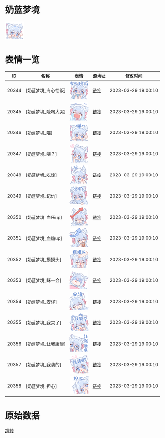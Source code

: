 # 奶蓝梦境

<img src="./cover.png" height="60" alt="cover" />

# 表情一览

|ID|名称|表情|源地址|修改时间|
|----|----|----|----|----|
|20344|[奶蓝梦境_专心恰饭]|<img src="./pic/020344_%5B奶蓝梦境_专心恰饭%5D.png" height="60" alt="专心恰饭"/>|[链接](https://i0.hdslb.com/bfs/garb/4dcdb66c561ba6319245979b469a447798e534fc.png)|2023-03-29 19:00:10|
|20345|[奶蓝梦境_嚎啕大哭]|<img src="./pic/020345_%5B奶蓝梦境_嚎啕大哭%5D.png" height="60" alt="嚎啕大哭"/>|[链接](https://i0.hdslb.com/bfs/garb/4b981f1e341f7bd0654f5a52a4dac9b84f2332f7.png)|2023-03-29 19:00:10|
|20346|[奶蓝梦境_喵]|<img src="./pic/020346_%5B奶蓝梦境_喵%5D.png" height="60" alt="喵"/>|[链接](https://i0.hdslb.com/bfs/garb/ae9a85683969ec54361f80f0cbdf3932dca95608.png)|2023-03-29 19:00:10|
|20347|[奶蓝梦境_咦？]|<img src="./pic/020347_%5B奶蓝梦境_咦？%5D.png" height="60" alt="咦？"/>|[链接](https://i0.hdslb.com/bfs/garb/01dd6930eeb6bb630aa23850a349aed88beffca4.png)|2023-03-29 19:00:10|
|20348|[奶蓝梦境_吃惊]|<img src="./pic/020348_%5B奶蓝梦境_吃惊%5D.png" height="60" alt="吃惊"/>|[链接](https://i0.hdslb.com/bfs/garb/e28460c0cbf5b9c951a295a13b659fa2d7a26134.png)|2023-03-29 19:00:10|
|20349|[奶蓝梦境_记仇]|<img src="./pic/020349_%5B奶蓝梦境_记仇%5D.png" height="60" alt="记仇"/>|[链接](https://i0.hdslb.com/bfs/garb/194e80f2920702f588104d4b616988ab8ebb0770.png)|2023-03-29 19:00:10|
|20350|[奶蓝梦境_血压up]|<img src="./pic/020350_%5B奶蓝梦境_血压up%5D.png" height="60" alt="血压up"/>|[链接](https://i0.hdslb.com/bfs/garb/94460042b95b61001566953fb4695730992981ff.png)|2023-03-29 19:00:10|
|20351|[奶蓝梦境_血糖up]|<img src="./pic/020351_%5B奶蓝梦境_血糖up%5D.png" height="60" alt="血糖up"/>|[链接](https://i0.hdslb.com/bfs/garb/101b303385b1e5733995c727e4a4bc38a3fb96ec.png)|2023-03-29 19:00:10|
|20352|[奶蓝梦境_摸摸头]|<img src="./pic/020352_%5B奶蓝梦境_摸摸头%5D.png" height="60" alt="摸摸头"/>|[链接](https://i0.hdslb.com/bfs/garb/39afdf397c078ae38202a4b204c6f81e0b04f6ae.png)|2023-03-29 19:00:10|
|20353|[奶蓝梦境_眯一会]|<img src="./pic/020353_%5B奶蓝梦境_眯一会%5D.png" height="60" alt="眯一会"/>|[链接](https://i0.hdslb.com/bfs/garb/c6e72193d376d4ce70f391aa976ccbed6add2707.png)|2023-03-29 19:00:10|
|20354|[奶蓝梦境_安详]|<img src="./pic/020354_%5B奶蓝梦境_安详%5D.png" height="60" alt="安详"/>|[链接](https://i0.hdslb.com/bfs/garb/fbd821fe4fec5db5321826f674b58b7b744a2fa4.png)|2023-03-29 19:00:10|
|20355|[奶蓝梦境_我哭了]|<img src="./pic/020355_%5B奶蓝梦境_我哭了%5D.png" height="60" alt="我哭了"/>|[链接](https://i0.hdslb.com/bfs/garb/ad2f22b9c96d3762ead95bc017a85148e2625a57.png)|2023-03-29 19:00:10|
|20356|[奶蓝梦境_让我康康]|<img src="./pic/020356_%5B奶蓝梦境_让我康康%5D.png" height="60" alt="让我康康"/>|[链接](https://i0.hdslb.com/bfs/garb/bd712de5c7f58d8455d7de1cfa1a75f96963edab.png)|2023-03-29 19:00:10|
|20357|[奶蓝梦境_我装的]|<img src="./pic/020357_%5B奶蓝梦境_我装的%5D.png" height="60" alt="我装的"/>|[链接](https://i0.hdslb.com/bfs/garb/384968e3bec38acfafa14b550c420ffc2f28a9ca.png)|2023-03-29 19:00:10|
|20358|[奶蓝梦境_担心]|<img src="./pic/020358_%5B奶蓝梦境_担心%5D.png" height="60" alt="担心"/>|[链接](https://i0.hdslb.com/bfs/garb/e905a6fabb188c45644544997a4c606f11ade58b.png)|2023-03-29 19:00:10|

# 原始数据

[跳转](./raw.json)

